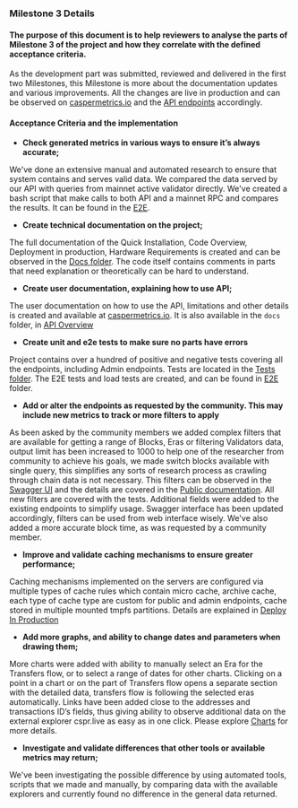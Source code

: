 ### Milestone 3 Details

#### The purpose of this document is to help reviewers to analyse the parts of Milestone 3 of the project and how they correlate with the defined acceptance criteria.

As the development part was submitted, reviewed and delivered in the first two Milestones, this Milestone is more about the documentation updates and various improvements. All the changes are live in production and can be observed on [caspermetrics.io](https://caspermetrics.io) and the [API endpoints](https://mainnet.cspr.art3mis.net) accordingly.


#### Acceptance Criteria and the implementation

- __Check generated metrics in various ways to ensure it’s always accurate;__

We've done an extensive manual and automated research to ensure that system contains and serves valid data. We compared the data served by our API with queries from mainnet active validator directly. We've created a bash script that make calls to both API and a mainnet RPC and compares the results. It can be found in the [E2E](https://github.com/a3mc/Casper-Metrics/blob/master/e2e/e2e.sh).

- __Create technical documentation on the project;__

The full documentation of the Quick Installation, Code Overview, Deployment in production, Hardware Requirements is created and can be observed in the [Docs folder](https://github.com/a3mc/Casper-Metrics/blob/master/docs/). The code itself contains comments in parts that need explanation or theoretically can be hard to understand.

- __Create user documentation, explaining how to use API;__

The user documentation on how to use the API, limitations and other details is created and available at [caspermetrics.io](https://caspermetrics.io/docs). It is also available in the `docs` folder, in [API Overview](https://github.com/a3mc/Casper-Metrics/blob/master/docs/API_OVERVIEW.md)

- __Create unit and e2e tests to make sure no parts have errors__

Project contains over a hundred of positive and negative tests covering all the endpoints, including Admin endpoints. Tests are located in the [Tests folder](https://github.com/a3mc/Casper-Metrics/blob/master/src/__tests__/acceptance/). The E2E tests and load tests are created, and can be found in [E2E](https://github.com/a3mc/Casper-Metrics/blob/master/e2e/) folder.

- __Add or alter the endpoints as requested by the community. This may include new metrics to track or more filters to apply__

As been asked by the community members we added complex filters that are available for getting a range of Blocks, Eras or filtering Validators data, output limit has been increased to 1000 to help one of the researcher from community to achieve his goals, we made switch blocks available with single query, this simplifies any sorts of research process as crawling through chain data is not necessary. This filters can be observed in the [Swagger UI](https://caspermetrics.io/api) and the details are covered in the [Public documentation](https://caspermetrics.io/docs). All new filters are covered with the tests. Additional fields were added to the existing endpoints to simplify usage. Swagger interface has been updated accordingly, filters can be used from web interface wisely. We've also added a more accurate block time, as was requested by a community member.

- __Improve and validate caching mechanisms to ensure greater performance;__

Caching mechanisms implemented on the servers are configured via multiple types of cache rules which contain micro cache, archive cache, each type of cache type are custom for public and admin endpoints, cache stored in multiple mounted tmpfs partitions. Details are explained in [Deploy In Production](https://github.com/a3mc/Casper-Metrics/blob/master/docs/PRODUCTION.md)

- __Add more graphs, and ability to change dates and parameters when drawing them;__

More charts were added with ability to manually select an Era for the Transfers flow, or to select a range of dates for other charts. Clicking on a point in a chart or on the part of Transfers flow opens a separate section with the detailed data, transfers flow is following the selected eras automatically. Links have been added close to the addresses and transactions ID’s fields, thus giving ability to observe additional data on the external explorer cspr.live as easy as in one click. Please explore [Charts](https://caspermetrics.io/charts) for more details.

- __Investigate and validate differences that other tools or available metrics may return;__

We've been investigating the possible difference by using automated tools, scripts that we made and manually, by comparing data with the available explorers and currently found no difference in the general data returned.
